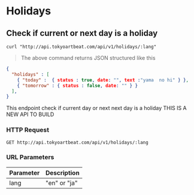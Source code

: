 # Holidays

## Check if current or next day is a holiday

```shell
curl "http://api.tokyoartbeat.com/api/v1/holidays/:lang"
```

> The above command returns JSON structured like this 

```json
{
  "holidays" : [
    { "today" :  { status : true, date: "", text :"yama  no hi" } },
    { "tomorrow" : { status : false, date: "" } }
  ],
}
```

This endpoint check if current day or next next day is a holiday THIS IS A NEW API TO BUILD

### HTTP Request

`GET http://api.tokyoartbeat.com/api/v1/holidays/:lang`

### URL Parameters

Parameter | Description
--------- | -----------
lang | "en" or "ja"
